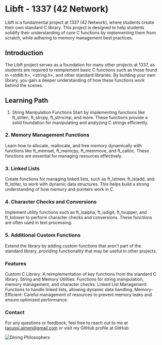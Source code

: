 # Libft - 1337 (42 Network)
Libft is a fundamental project at 1337 (42 Network), where students create their own standard C library. This project is designed to help students solidify their understanding of core C functions by implementing them from scratch, while adhering to memory management best practices.

## Introduction
The Libft project serves as a foundation for many other projects at 1337, as students are required to reimplement basic C functions such as those found in <stdlib.h>, <string.h>, and other standard libraries. By building your own library, you gain a deeper understanding of how these functions work behind the scenes.

## Learning Path
1. String Manipulation Functions
Start by implementing functions like ft_strlen, ft_strcpy, ft_strncmp, and more. These functions provide a solid foundation for manipulating and analyzing C strings efficiently.

### 2. Memory Management Functions
Learn how to allocate, reallocate, and free memory dynamically with functions like ft_memset, ft_memcpy, ft_memmove, and ft_calloc. These functions are essential for managing resources effectively.

### 3. Linked Lists
Create functions for managing linked lists, such as ft_lstnew, ft_lstadd, and ft_lstiter, to work with dynamic data structures. This helps build a strong understanding of how memory and pointers work in C.

### 4. Character Checks and Conversions
Implement utility functions such as ft_isalpha, ft_isdigit, ft_toupper, and ft_tolower to perform character checks and conversions. These functions are often used in text processing.

### 5. Additional Custom Functions
Extend the library by adding custom functions that aren't part of the standard library, providing functionality that may be useful in other projects.

### Features
Custom C Library: A reimplementation of key functions from the standard C library.
String and Memory Utilities: Functions for string manipulation, memory management, and character checks.
Linked List Management: Functions to handle linked lists, allowing dynamic data handling.
Memory-Efficient: Careful management of resources to prevent memory leaks and ensure optimized performance.
### Contact
For any questions or feedback, feel free to reach out to me at taoussi.aimen@gmail.com or visit my GitHub profile at GitHub.




![Dining Philosophers](https://sphof.readthedocs.io/_images/philtable.png)
